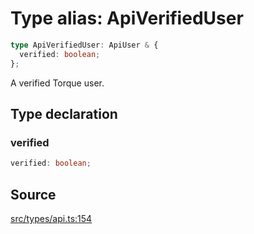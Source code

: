 # Type alias: ApiVerifiedUser

```ts
type ApiVerifiedUser: ApiUser & {
  verified: boolean;
};
```

A verified Torque user.

## Type declaration

### verified

```ts
verified: boolean;
```

## Source

[src/types/api.ts:154](https://github.com/torque-labs/torque-ts-sdk/blob/35180ea2561c531d50df4b23b7bd32172a5fdc80/src/types/api.ts#L154)
